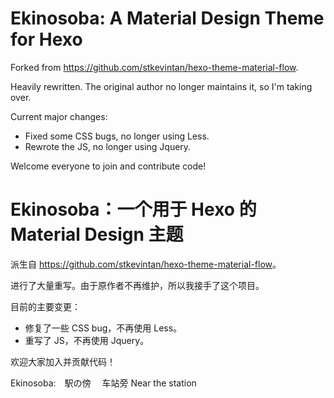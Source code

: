 

# Ekinosoba: A Material Design Theme for Hexo

Forked from <https://github.com/stkevintan/hexo-theme-material-flow>.

Heavily rewritten. The original author no longer maintains it, so I'm taking over.

Current major changes:

- Fixed some CSS bugs, no longer using Less.
- Rewrote the JS, no longer using Jquery.

Welcome everyone to join and contribute code!

# Ekinosoba：一个用于 Hexo 的 Material Design 主题

派生自 <https://github.com/stkevintan/hexo-theme-material-flow>。

进行了大量重写。由于原作者不再维护，所以我接手了这个项目。

目前的主要变更：

- 修复了一些 CSS bug，不再使用 Less。
- 重写了 JS，不再使用 Jquery。

欢迎大家加入并贡献代码！

Ekinosoba:　駅の傍　 车站旁 Near the station